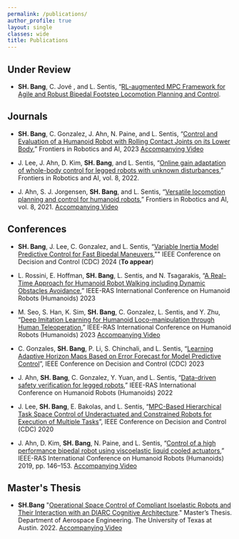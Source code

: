 ```yaml
---
permalink: /publications/
author_profile: true
layout: single
classes: wide
title: Publications
---
```


Under Review
--------------------------------------------------------------
- **SH. Bang**, C. Jové , and L. Sentis, “[RL-augmented MPC Framework for Agile and Robust Bipedal Footstep Locomotion Planning and Control](https://arxiv.org/abs/2407.17683).

Journals
--------------------------------------------------------------
- **SH. Bang**, C. Gonzalez, J. Ahn, N. Paine, and L. Sentis, “[Control and Evaluation of a Humanoid Robot with Rolling Contact Joints on its Lower Body](https://www.frontiersin.org/articles/10.3389/frobt.2023.1164660/full),” Frontiers in Robotics and AI, 2023 [Accompanying Video](https://youtu.be/9qVQzY0fic8) 

- J. Lee, J. Ahn, D. Kim, **SH. Bang**, and L. Sentis, “[Online gain adaptation of whole-body control for legged robots with unknown disturbances](https://www.frontiersin.org/articles/10.3389/frobt.2021.788902/full),” Frontiers in Robotics and AI, vol. 8, 2022.

- J. Ahn, S. J. Jorgensen, **SH. Bang**, and L. Sentis, “[Versatile locomotion planning and control for humanoid robots](https://www.frontiersin.org/articles/10.3389/frobt.2021.712239/full),” Frontiers in Robotics and AI, vol. 8, 2021. [Accompanying Video](https://www.youtube.com/watch?v=zRk9ja799mM)


Conferences
--------------------------------------------------------------
- **SH. Bang**, J. Lee, C. Gonzalez, and L. Sentis, “[Variable Inertia Model Predictive Control for Fast Bipedal Maneuvers](https://arxiv.org/abs/2407.16811),"" IEEE Conference on Decision and Control (CDC) 2024 (**To appear**)

- L. Rossini, E. Hoffman, **SH. Bang**, L. Sentis, and N. Tsagarakis, “[A Real-Time Approach for Humanoid Robot Walking including Dynamic Obstacles Avoidance](https://ieeexplore.ieee.org/abstract/document/10375191),” IEEE-RAS International Conference on Humanoid Robots (Humanoids) 2023

- M. Seo, S. Han, K. Sim, **SH. Bang**, C. Gonzalez, L. Sentis, and Y. Zhu, “[Deep Imitation Learning for Humanoid Loco-manipulation through Human Teleoperation](https://ieeexplore.ieee.org/abstract/document/10375203),” IEEE-RAS International Conference on Humanoid Robots (Humanoids) 2023 [Accompanying Video](https://www.youtube.com/watch?v=nz23WyW4fWs)

- C. Gonzales, **SH. Bang**, P. Li, S. Chinchali, and L. Sentis, “[Learning Adaptive Horizon Maps Based on Error Forecast for Model Predictive Control](https://ieeexplore.ieee.org/abstract/document/10384131)”, IEEE Conference on Decision and Control (CDC) 2023

- J. Ahn, **SH. Bang**, C. Gonzalez, Y. Yuan, and L. Sentis, “[Data-driven safety verification for legged robots](https://ieeexplore.ieee.org/abstract/document/10000221),” IEEE-RAS International Conference on Humanoid Robots (Humanoids) 2022

- J. Lee, **SH. Bang**, E. Bakolas, and L. Sentis, “[MPC-Based Hierarchical Task Space Control of Underactuated and Constrained Robots for Execution of Multiple Tasks](https://ieeexplore.ieee.org/abstract/document/9304031)”, IEEE Conference on Decision and Control (CDC) 2020

- J. Ahn, D. Kim, **SH. Bang**, N. Paine, and L. Sentis, “[Control of a high performance bipedal robot using viscoelastic liquid cooled actuators](https://ieeexplore.ieee.org/abstract/document/9035023),” IEEE-RAS International Conference on Humanoid Robots (Humanoids) 2019, pp. 146–153. [Accompanying Video](https://www.youtube.com/watch?v=GqU_If892Vw)


Master's Thesis
--------------------------------------------------------------
- **SH.Bang** "[Operational Space Control of Compliant Isoelastic Robots and Their Interaction with an DIARC Cognitive Architecture](https://repositories.lib.utexas.edu/items/1f2a5a12-1987-495d-b76d-880d9a30d5e0)." Master’s Thesis. Department of Aerospace Engineering. The University of Texas at Austin. 2022. [Accompanying Video](https://youtu.be/GjdQ5otZLDY)


